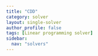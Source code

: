 ```yaml
---
title: "CDD"
category: solver
layout: single-solver
author_profile: false
tags: [Linear programming solver]
sidebar:
  nav: "solvers"
---
```

